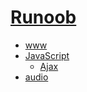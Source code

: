 
# [Runoob](http://www.runoob.com/ )
  * [www](http://blog.csdn.net/u012152619/article/details/48683793)
  * [JavaScript](http://blog.csdn.net/laomaoios/article/details/48574665)
    * [Ajax](http://blog.csdn.net/qing_gee/article/details/48548845)
  * [audio](http://blog.csdn.net/sunboy_2050/article/details/48622023)
